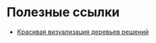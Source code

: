 # Полезные ссылки
* [Красивая визуализация деревьев решений](http://www.r2d3.us/visual-intro-to-machine-learning-part-1/?utm_source=coursera&utm_medium=coursera&utm_campaign=2-4-1-res)